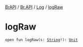 [BrAPI](../../index.md) / [Br.API](../index.md) / [Log](index.md) / [logRaw](./log-raw.md)

# logRaw

`open fun logRaw(s: `[`String`](https://kotlinlang.org/api/latest/jvm/stdlib/kotlin/-string/index.html)`!): `[`Unit`](https://kotlinlang.org/api/latest/jvm/stdlib/kotlin/-unit/index.html)